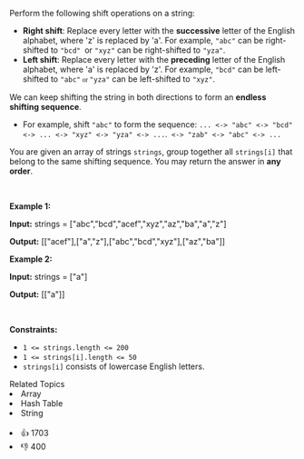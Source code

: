 <p>Perform the following shift operations on a string:</p>

<ul> 
 <li><strong>Right shift</strong>: Replace every letter with the <strong>successive</strong> letter of the English alphabet, where 'z' is replaced by 'a'. For example, <code>"abc"</code> can be right-shifted to <code>"bcd" </code>or <code>"xyz"</code> can be right-shifted to <code>"yza"</code>.</li> 
 <li><strong>Left shift</strong>: Replace every letter with the <strong>preceding</strong> letter of the English alphabet, where 'a' is replaced by 'z'. For example, <code>"bcd"</code> can be left-shifted to <code>"abc"<font face="Times New Roman"> or </font></code><code>"yza"</code> can be left-shifted to <code>"xyz"</code>.</li> 
</ul>

<p>We can keep shifting the string in both directions to form an <strong>endless</strong> <strong>shifting sequence</strong>.</p>

<ul> 
 <li>For example, shift <code>"abc"</code> to form the sequence: <code>... &lt;-&gt; "abc" &lt;-&gt; "bcd" &lt;-&gt; ... &lt;-&gt; "xyz" &lt;-&gt; "yza" &lt;-&gt; ...</code>.<code> &lt;-&gt; "zab" &lt;-&gt; "abc" &lt;-&gt; ...</code></li> 
</ul>

<p>You are given an array of strings <code>strings</code>, group together all <code>strings[i]</code> that belong to the same shifting sequence. You may return the answer in <strong>any order</strong>.</p>

<p>&nbsp;</p> 
<p><strong class="example">Example 1:</strong></p>

<div class="example-block"> 
 <p><strong>Input:</strong> <span class="example-io">strings = ["abc","bcd","acef","xyz","az","ba","a","z"]</span></p> 
</div>

<p><strong>Output:</strong> <span class="example-io">[["acef"],["a","z"],["abc","bcd","xyz"],["az","ba"]]</span></p>

<p><strong class="example">Example 2:</strong></p>

<div class="example-block"> 
 <p><strong>Input:</strong> <span class="example-io">strings = ["a"]</span></p> 
</div>

<p><strong>Output:</strong> <span class="example-io">[["a"]]</span></p>

<p>&nbsp;</p> 
<p><strong>Constraints:</strong></p>

<ul> 
 <li><code>1 &lt;= strings.length &lt;= 200</code></li> 
 <li><code>1 &lt;= strings[i].length &lt;= 50</code></li> 
 <li><code>strings[i]</code> consists of lowercase English letters.</li> 
</ul>

<div><div>Related Topics</div><div><li>Array</li><li>Hash Table</li><li>String</li></div></div><br><div><li>👍 1703</li><li>👎 400</li></div>